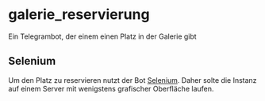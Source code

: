 # galerie_reservierung
Ein Telegrambot, der einem einen Platz in der Galerie gibt

## Selenium
Um den Platz zu reservieren nutzt der Bot [Selenium](https://pypi.org/project/selenium/). Daher solte die Instanz auf einem Server mit wenigstens grafischer Oberfläche laufen.
